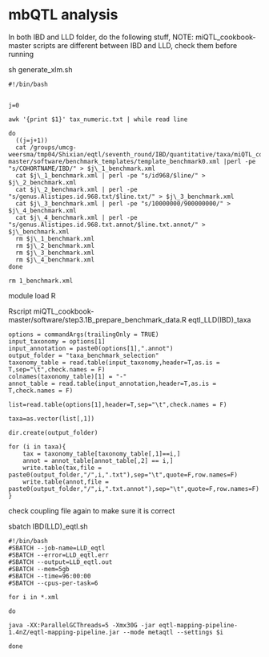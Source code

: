 #  mbQTL analysis

In both IBD and LLD folder, do the following stuff, NOTE: miQTL_cookbook-master scripts are different between IBD and LLD, check them before running

sh generate_xlm.sh

```
#!/bin/bash


j=0

awk '{print $1}' tax_numeric.txt | while read line

do
  ((j=j+1))
  cat /groups/umcg-weersma/tmp04/Shixian/eqtl/seventh_round/IBD/quantitative/taxa/miQTL_cookbook-master/software/benchmark_templates/template_benchmark0.xml |perl -pe "s/COHORTNAME/IBD/" > $j\_1_benchmark.xml
  cat $j\_1_benchmark.xml | perl -pe "s/id968/$line/" > $j\_2_benchmark.xml
  cat $j\_2_benchmark.xml | perl -pe "s/genus.Alistipes.id.968.txt/$line.txt/" > $j\_3_benchmark.xml
  cat $j\_3_benchmark.xml | perl -pe "s/10000000/900000000/" > $j\_4_benchmark.xml
  cat $j\_4_benchmark.xml | perl -pe "s/genus.Alistipes.id.968.txt.annot/$line.txt.annot/" > $j\_benchmark.xml
  rm $j\_1_benchmark.xml
  rm $j\_2_benchmark.xml
  rm $j\_3_benchmark.xml
  rm $j\_4_benchmark.xml
done

rm 1_benchmark.xml

```

module load R

Rscript miQTL_cookbook-master/software/step3.1B_prepare_benchmark_data.R eqtl_LLD(IBD)_taxa

```
options = commandArgs(trailingOnly = TRUE)
input_taxonomy = options[1]
input_annotation = paste0(options[1],".annot")
output_folder = "taxa_benchmark_selection"
taxonomy_table = read.table(input_taxonomy,header=T,as.is = T,sep="\t",check.names = F)
colnames(taxonomy_table)[1] = "-"
annot_table = read.table(input_annotation,header=T,as.is = T,check.names = F)

list=read.table(options[1],header=T,sep="\t",check.names = F)

taxa=as.vector(list[,1])

dir.create(output_folder)

for (i in taxa){
	tax = taxonomy_table[taxonomy_table[,1]==i,]
	annot = annot_table[annot_table[,2] == i,]
	write.table(tax,file = paste0(output_folder,"/",i,".txt"),sep="\t",quote=F,row.names=F)
	write.table(annot,file = paste0(output_folder,"/",i,".txt.annot"),sep="\t",quote=F,row.names=F)
}

```

check coupling file again to make sure it is correct

sbatch IBD(LLD)_eqtl.sh

```
#!/bin/bash
#SBATCH --job-name=LLD_eqtl
#SBATCH --error=LLD_eqtl.err
#SBATCH --output=LLD_eqtl.out
#SBATCH --mem=5gb
#SBATCH --time=96:00:00
#SBATCH --cpus-per-task=6

for i in *.xml

do

java -XX:ParallelGCThreads=5 -Xmx30G -jar eqtl-mapping-pipeline-1.4nZ/eqtl-mapping-pipeline.jar --mode metaqtl --settings $i

done
```
